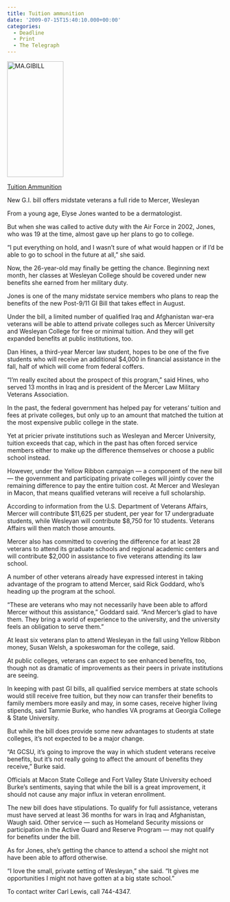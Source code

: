 ```yaml
---
title: Tuition ammunition
date: '2009-07-15T15:40:10.000+00:00'
categories:
  - Deadline
  - Print
  - The Telegraph
---
```


<a href="{{ site.baseurl }}/assets/MA.GIBILL.jpg"><img class="size-large wp-image-74 alignright" title="MA.GIBILL" src="{{ site.baseurl }}/assets/MA.GIBILL.jpg" alt="MA.GIBILL" width="131" height="269" /></a>

<a href="http://www.macon.com/139/story/778194.html">Tuition Ammunition</a>

New G.I. bill offers midstate veterans a full ride to Mercer, Wesleyan

From a young age, Elyse Jones wanted to be a dermatologist.

But when she was called to active duty with the Air Force in 2002, Jones, who was 19 at the time, almost gave up her plans to go to college.

“I put everything on hold, and I wasn’t sure of what would happen or if I’d be able to go to school in the future at all,” she said.

<!--more-->Now, the 26-year-old may finally be getting the chance. Beginning next month, her classes at Wesleyan College should be covered under new benefits she earned from her military duty.

Jones is one of the many midstate service members who plans to reap the benefits of the new Post-9/11 GI Bill that takes effect in August.

Under the bill, a limited number of qualified Iraq and Afghanistan war-era veterans will be able to attend private colleges such as Mercer University and Wesleyan College for free or minimal tuition. And they will get expanded benefits at public institutions, too.

Dan Hines, a third-year Mercer law student, hopes to be one of the five students who will receive an additional $4,000 in financial assistance in the fall, half of which will come from federal coffers.

“I’m really excited about the prospect of this program,” said Hines, who served 13 months in Iraq and is president of the Mercer Law Military Veterans Association.

In the past, the federal government has helped pay for veterans’ tuition and fees at private colleges, but only up to an amount that matched the tuition at the most expensive public college in the state.

Yet at pricier private institutions such as Wesleyan and Mercer University, tuition exceeds that cap, which in the past has often forced service members either to make up the difference themselves or choose a public school instead.

However, under the Yellow Ribbon campaign — a component of the new bill — the government and participating private colleges will jointly cover the remaining difference to pay the entire tuition cost. At Mercer and Wesleyan in Macon, that means qualified veterans will receive a full scholarship.

According to information from the U.S. Department of Veterans Affairs, Mercer will contribute $11,625 per student, per year for 17 undergraduate students, while Wesleyan will contribute $8,750 for 10 students. Veterans Affairs will then match those amounts.

Mercer also has committed to covering the difference for at least 28 veterans to attend its graduate schools and regional academic centers and will contribute $2,000 in assistance to five veterans attending its law school.

A number of other veterans already have expressed interest in taking advantage of the program to attend Mercer, said Rick Goddard, who’s heading up the program at the school.

“These are veterans who may not necessarily have been able to afford Mercer without this assistance,” Goddard said. “And Mercer’s glad to have them. They bring a world of experience to the university, and the university feels an obligation to serve them.”

At least six veterans plan to attend Wesleyan in the fall using Yellow Ribbon money, Susan Welsh, a spokeswoman for the college, said.

At public colleges, veterans can expect to see enhanced benefits, too, though not as dramatic of improvements as their peers in private institutions are seeing.

In keeping with past GI bills, all qualified service members at state schools would still receive free tuition, but they now can transfer their benefits to family members more easily and may, in some cases, receive higher living stipends, said Tammie Burke, who handles VA programs at Georgia College &amp; State University.

But while the bill does provide some new advantages to students at state colleges, it’s not expected to be a major change.

“At GCSU, it’s going to improve the way in which student veterans receive benefits, but it’s not really going to affect the amount of benefits they receive,” Burke said.

Officials at Macon State College and Fort Valley State University echoed Burke’s sentiments, saying that while the bill is a great improvement, it should not cause any major influx in veteran enrollment.

The new bill does have stipulations. To qualify for full assistance, veterans must have served at least 36 months for wars in Iraq and Afghanistan, Waugh said. Other service — such as Homeland Security missions or participation in the Active Guard and Reserve Program — may not qualify for benefits under the bill.

As for Jones, she’s getting the chance to attend a school she might not have been able to afford otherwise.

“I love the small, private setting of Wesleyan,” she said. “It gives me opportunities I might not have gotten at a big state school.”

To contact writer Carl Lewis, call 744-4347.

